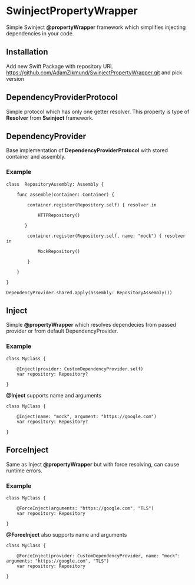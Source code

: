 # SwinjectPropertyWrapper
Simple Swinject **@propertyWrapper** framework which simplifies injecting dependencies in your code.
## Installation
Add new Swift Package with repository URL https://github.com/AdamZikmund/SwinjectPropertyWrapper.git and pick version
## DependencyProviderProtocol
Simple protocol which has only one getter resolver. This property is type of **Resolver** from **Swinject** framework.
## DependencyProvider
Base implementation of **DependencyProviderProtocol** with stored container and assembly.
### Example

    class  RepositoryAssembly: Assembly {
    
        func assemble(container: Container) {
    
            container.register(Repository.self) { resolver in
    
                HTTPRepository()
    
           }
    
            container.register(Repository.self, name: "mock") { resolver in
    
                MockRepository()
    
            }
    
        }
    
    }
    
    DependencyProvider.shared.apply(assembly: RepositoryAssembly())

## Inject
Simple **@propertyWrapper** which resolves dependecies from passed provider or from default DependencyProvider.
### Example
    class MyClass {
            
        @Inject(provider: CustomDependencyProvider.self)
        var repository: Repository?
                
    }


**@Inject** supports name and arguments

    class MyClass {
    
        @Inject(name: "mock", argument: "https://google.com")
        var repository: Repository?
    
    }
## ForceInject
Same as Inject **@propertyWrapper** but with force resolving, can cause runtime errors.
### Example
    class MyClass {
            
        @ForceInject(arguments: "https://google.com", "TLS")
        var repository: Repository
            
    }


**@ForceInject** also supports name and arguments

    class MyClass {
    
        @ForceInject(provider: CustomDependencyProvider, name: "mock": arguments: "https://google.com", "TLS")
        var repository: Repository
    
    }
